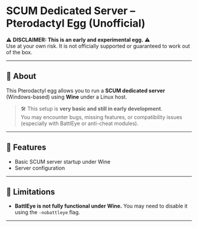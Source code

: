 # SCUM Dedicated Server – Pterodactyl Egg (Unofficial)

⚠️ **DISCLAIMER: This is an early and experimental egg.** ⚠️  
Use at your own risk. It is not officially supported or guaranteed to work out of the box.

---

## 📌 About

This Pterodactyl egg allows you to run a **SCUM dedicated server** (Windows-based) using **Wine** under a Linux host.

> 🛠️ This setup is **very basic and still in early development**.  
> You may encounter bugs, missing features, or compatibility issues (especially with BattlEye or anti-cheat modules).

---

## 🚀 Features

- Basic SCUM server startup under Wine
- Server configuration

---

## 🚫 Limitations

- **BattlEye is not fully functional under Wine.** You may need to disable it using the `-nobattleye` flag.

---

